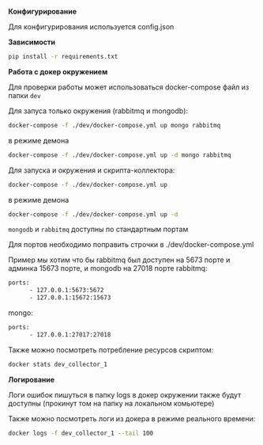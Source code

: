 **Конфигурирование**

Для конфигурирования используется config.json

**Зависимости**

```bash
pip install -r requirements.txt
```

**Работа с докер окружением**

Для проверки работы может использоваться docker-compose файл из папки `dev`

Для запуса только окружения (rabbitmq и mongodb):

```bash
docker-compose -f ./dev/docker-compose.yml up mongo rabbitmq
```

в режиме демона

```bash
docker-compose -f ./dev/docker-compose.yml up -d mongo rabbitmq
```

Для запуска и окружения и скрипта-коллектора:

```bash
docker-compose -f ./dev/docker-compose.yml up
```

в режиме демона

```bash
docker-compose -f ./dev/docker-compose.yml up -d
```

`mongodb` и `rabbitmq` доступны по стандартным портам

Для портов необходимо поправить строчки в ./dev/docker-compose.yml

Пример мы хотим что бы rabbitmq был доступен на 5673 порте и админка 15673 порте, и mongodb на 27018 порте
rabbitmq:

```bash
ports:
      - 127.0.0.1:5673:5672
      - 127.0.0.1:15672:15673
```

mongo:

```bash
ports:
      - 127.0.0.1:27017:27018
```

Также можно посмотреть потребление ресурсов скриптом:

```bash
docker stats dev_collector_1
```


**Логирование**

Логи ошибок пишуться в папку logs в докер окружении также будут доступны (прокинут том на папку на локальном комьютере)

Также можно посмотреть логи из докера в режиме реального времени:

```bash
docker logs -f dev_collector_1 --tail 100
```